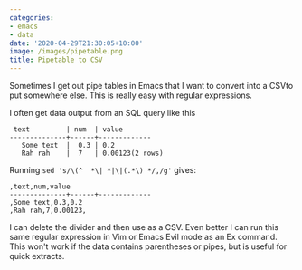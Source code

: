 ```yaml
---
categories:
- emacs
- data
date: '2020-04-29T21:30:05+10:00'
image: /images/pipetable.png
title: Pipetable to CSV
---
```


Sometimes I get out pipe tables in Emacs that I want to convert into a CSVto put somewhere else.
This is really easy with regular expressions.

I often get data output from an SQL query like this


```
 text         | num  | value
--------------+------+-------------
   Some text  |  0.3 | 0.2
   Rah rah    |  7   | 0.00123(2 rows)
```

Running `sed 's/\(^  *\| *|\|(.*\) */,/g'` gives:

```
,text,num,value
--------------+------+-------------
,Some text,0.3,0.2
,Rah rah,7,0.00123,
```

I can delete the divider and then use as a CSV.
Even better I can run this same regular expression in Vim or Emacs Evil mode as an Ex command.
This won't work if the data contains parentheses or pipes, but is useful for quick extracts.